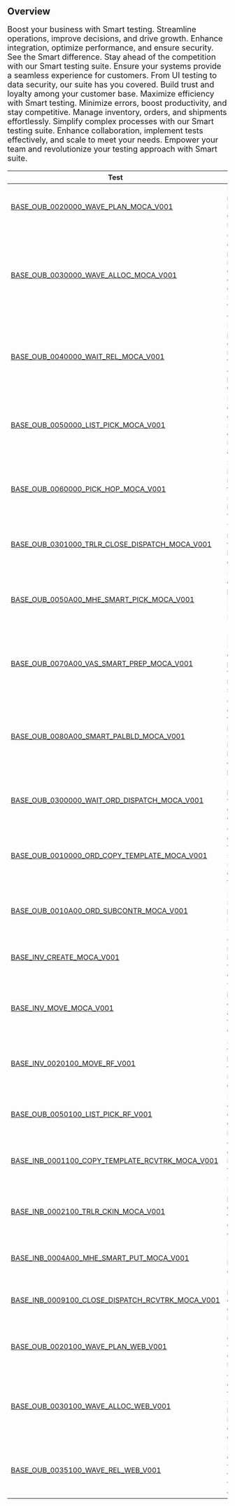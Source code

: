 <div>
  <h2>Overview</h2>
<p style="font-size: large; text-align: left;">Boost your business with Smart testing. Streamline operations, improve decisions, and drive growth. Enhance integration, optimize performance, and ensure security. See the Smart difference. Stay ahead of the competition with our Smart testing suite. Ensure your systems provide a seamless experience for customers. From UI testing to data security, our suite has you covered. Build trust and loyalty among your customer base. Maximize efficiency with Smart testing. Minimize errors, boost productivity, and stay competitive. Manage inventory, orders, and shipments effortlessly. Simplify complex processes with our Smart testing suite. Enhance collaboration, implement tests effectively, and scale to meet your needs. Empower your team and revolutionize your testing approach with Smart suite.</p>

| Test | Overview |
|-----------|----------|
| [BASE_OUB_0020000_WAVE_PLAN_MOCA_V001](./tests_docs/BASE_OUB_0020000_WAVE_PLAN_MOCA_V001.md) | Planning multiple orders into a wave for efficient management. |
| [BASE_OUB_0030000_WAVE_ALLOC_MOCA_V001](./tests_docs/BASE_OUB_0030000_WAVE_ALLOC_MOCA_V001.md) | Optimizing order processing, reducing costs, and enhancing customer satisfaction through wave allocation. |
| [BASE_OUB_0040000_WAIT_REL_MOCA_V001](./tests_docs/BASE_OUB_0040000_WAIT_REL_MOCA_V001.md) | Maximizing picking efficiency and minimizing travel time with automated pick task generation. |
| [BASE_OUB_0050000_LIST_PICK_MOCA_V001](./tests_docs/BASE_OUB_0050000_LIST_PICK_MOCA_V001.md) | Fulfilling customer orders by selecting and collecting items based on a picking list. |
| [BASE_OUB_0060000_PICK_HOP_MOCA_V001](./tests_docs/BASE_OUB_0060000_PICK_HOP_MOCA_V001.md) | Streamlining inventory movement through a series of hops in the warehouse. |
| [BASE_OUB_0301000_TRLR_CLOSE_DISPATCH_MOCA_V001](./tests_docs/BASE_OUB_0301000_TRLR_CLOSE_DISPATCH_MOCA_V001.md) | Tracking and managing trailer statuses in warehouse operations. |
| [BASE_OUB_0050A00_MHE_SMART_PICK_MOCA_V001](./tests_docs/BASE_OUB_0050A00_MHE_SMART_PICK_MOCA_V001.md) | Enhancing order picking processes with Material Handling Equipment (MHE). |
| [BASE_OUB_0070A00_VAS_SMART_PREP_MOCA_V001](./tests_docs/BASE_OUB_0070A00_VAS_SMART_PREP_MOCA_V001.md) | Implementing MHE-based order selection process within warehouse management systems. |
| [BASE_OUB_0080A00_SMART_PALBLD_MOCA_V001](./tests_docs/BASE_OUB_0080A00_SMART_PALBLD_MOCA_V001.md) | Optimizing the efficiency of the packing process by selecting inventory before determining pallet building. |
| [BASE_OUB_0300000_WAIT_ORD_DISPATCH_MOCA_V001](./tests_docs/BASE_OUB_0300000_WAIT_ORD_DISPATCH_MOCA_V001.md) | Managing the process of waiting for an order to be dispatched. |
| [BASE_OUB_0010000_ORD_COPY_TEMPLATE_MOCA_V001](./tests_docs/BASE_OUB_0010000_ORD_COPY_TEMPLATE_MOCA_V001.md) | Copying an existing order within a system to streamline creating similar transactions. |
| [BASE_OUB_0010A00_ORD_SUBCONTR_MOCA_V001](./tests_docs/BASE_OUB_0010A00_ORD_SUBCONTR_MOCA_V001.md) | Representing subcontracting process in a system like SAP. |
| [BASE_INV_CREATE_MOCA_V001](./tests_docs/BASE_INV_CREATE_MOCA_V001.md) | Creating multiple pallets in a location with specified characteristics. |
| [BASE_INV_MOVE_MOCA_V001](./tests_docs/BASE_INV_MOVE_MOCA_V001.md) | Transferring inventory from one location to another within the supply chain. |
| [BASE_INV_0020100_MOVE_RF_V001](./tests_docs/BASE_INV_0020100_MOVE_RF_V001.md) | Safely transporting loads within a warehouse to minimize disruption. |
| [BASE_OUB_0050100_LIST_PICK_RF_V001](./tests_docs/BASE_OUB_0050100_LIST_PICK_RF_V001.md) | Fulfilling customer orders based on a generated picking list. |
| [BASE_INB_0001100_COPY_TEMPLATE_RCVTRK_MOCA_V001](./tests_docs/BASE_INB_0001100_COPY_TEMPLATE_RCVTRK_MOCA_V001.md) | Copying an existing inbound order within a system. |
| [BASE_INB_0002100_TRLR_CKIN_MOCA_V001](./tests_docs/BASE_INB_0002100_TRLR_CKIN_MOCA_V001.md) | Managing the process of checking in transport equipment to empty door. |
| [BASE_INB_0004A00_MHE_SMART_PUT_MOCA_V001](./tests_docs/BASE_INB_0004A00_MHE_SMART_PUT_MOCA_V001.md) | Representing MHE systems in a Smart IS extension. |
| [BASE_INB_0009100_CLOSE_DISPATCH_RCVTRK_MOCA_V001](./tests_docs/BASE_INB_0009100_CLOSE_DISPATCH_RCVTRK_MOCA_V001.md) | Managing the process of closing and dispatching a received truck. |
| [BASE_OUB_0020100_WAVE_PLAN_WEB_V001](./tests_docs/BASE_OUB_0020100_WAVE_PLAN_WEB_V001.md) | Planning orders into a wave for efficient management. |
| [BASE_OUB_0030100_WAVE_ALLOC_WEB_V001](./tests_docs/BASE_OUB_0030100_WAVE_ALLOC_WEB_V001.md) | Grouping orders together to streamline handling and improve operational efficiency. |
| [BASE_OUB_0035100_WAVE_REL_WEB_V001](./tests_docs/BASE_OUB_0035100_WAVE_REL_WEB_V001.md) | Integrating orders into a wave structure to streamline warehouse operations. |
